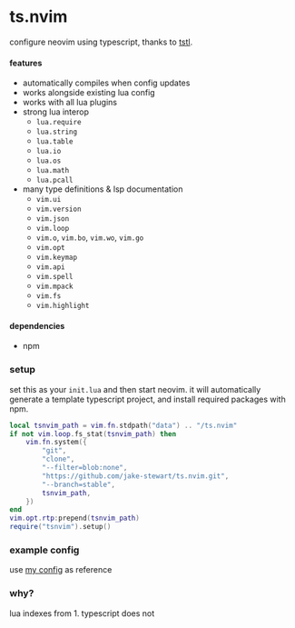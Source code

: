 ts.nvim
=======

configure neovim using typescript, thanks to [tstl](https://typescripttolua.github.io/).

#### features
* automatically compiles when config updates
* works alongside existing lua config
* works with all lua plugins
* strong lua interop
    - `lua.require`
    - `lua.string`
    - `lua.table`
    - `lua.io`
    - `lua.os`
    - `lua.math`
    - `lua.pcall`
* many type definitions & lsp documentation
    - `vim.ui`
    - `vim.version`
    - `vim.json`
    - `vim.loop`
    - `vim.o`, `vim.bo`, `vim.wo`, `vim.go`
    - `vim.opt`
    - `vim.keymap`
    - `vim.api`
    - `vim.spell`
    - `vim.mpack`
    - `vim.fs`
    - `vim.highlight`

#### dependencies
- npm

### setup
set this as your `init.lua` and then start neovim.
it will automatically generate a template typescript project,
and install required packages with npm.

```lua
local tsnvim_path = vim.fn.stdpath("data") .. "/ts.nvim"
if not vim.loop.fs_stat(tsnvim_path) then
    vim.fn.system({
        "git",
        "clone",
        "--filter=blob:none",
        "https://github.com/jake-stewart/ts.nvim.git",
        "--branch=stable",
        tsnvim_path,
    })
end
vim.opt.rtp:prepend(tsnvim_path)
require("tsnvim").setup()
```

### example config
use [my config](https://github.com/jake-stewart/dotfiles/tree/main/.config/nvim/typescript) as reference

### why?
lua indexes from 1. typescript does not
